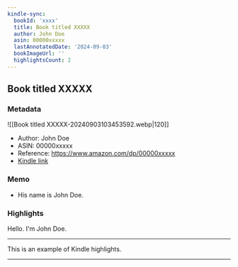 ```yaml
---
kindle-sync:
  bookId: 'xxxx'
  title: Book titled XXXXX
  author: John Doe
  asin: 00000xxxxx
  lastAnnotatedDate: '2024-09-03'
  bookImageUrl: ''
  highlightsCount: 2
---
```

## Book titled XXXXX
### Metadata
![[Book titled XXXXX-20240903103453592.webp|120]]
* Author: John Doe
* ASIN: 00000xxxxx
* Reference: https://www.amazon.com/dp/00000xxxxx
* [Kindle link](kindle://book?action=open&asin=00000xxxxx)
### Memo
- His name is John Doe.
### Highlights
Hello. I'm John Doe.

---
This is an example of Kindle highlights.

---
